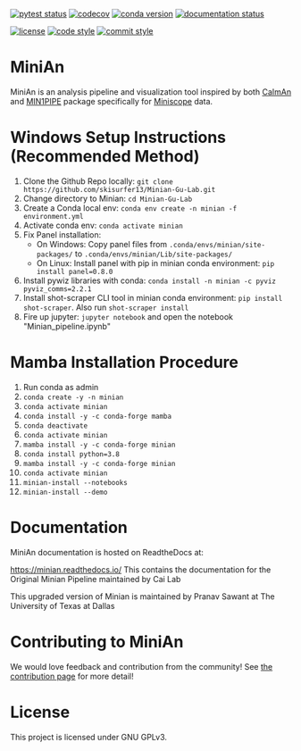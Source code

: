 [![pytest status](https://github.com/denisecailab/minian/workflows/pytest/badge.svg?branch=master)](https://github.com/DeniseCaiLab/minian/actions?query=workflow%3Apytest)
[![codecov](https://codecov.io/gh/DeniseCaiLab/minian/branch/master/graph/badge.svg)](https://codecov.io/gh/DeniseCaiLab/minian)
[![conda version](https://img.shields.io/conda/vn/conda-forge/minian.svg)](https://anaconda.org/conda-forge/minian)
[![documentation status](https://readthedocs.org/projects/minian/badge/?version=latest)](https://minian.readthedocs.io/en/latest/?badge=latest)

[![license](https://img.shields.io/github/license/denisecailab/minian)](https://www.gnu.org/licenses/gpl-3.0)
[![code style](https://img.shields.io/badge/code%20style-black-000000.svg)](https://github.com/psf/black)
[![commit style](https://img.shields.io/badge/commit_style-conventional-orange)](https://conventionalcommits.org)


# MiniAn

MiniAn is an analysis pipeline and visualization tool inspired by both [CaImAn](https://github.com/flatironinstitute/CaImAn) and [MIN1PIPE](https://github.com/JinghaoLu/MIN1PIPE) package specifically for [Miniscope](http://miniscope.org/index.php/Main_Page) data.

# Windows Setup Instructions (Recommended Method)

1. Clone the Github Repo locally: `git clone https://github.com/skisurfer13/Minian-Gu-Lab.git`
1. Change directory to Minian: `cd Minian-Gu-Lab`
1. Create a Conda local env: `conda env create -n minian -f environment.yml`
1. Activate conda env: `conda activate minian`
1. Fix Panel installation:
    * On Windows: Copy panel files from `.conda/envs/minian/site-packages/` to `.conda/envs/minian/Lib/site-packages/`
    * On Linux: Install panel with pip in minian conda environment: `pip install panel=0.8.0`
1. Install pywiz libraries with conda: `conda install -n minian -c pyviz pyviz_comms=2.2.1`
1. Install shot-scraper CLI tool in minian conda environment: `pip install shot-scraper`. Also run `shot-scraper install` 
1. Fire up jupyter: `jupyter notebook` and open the notebook "Minian_pipeline.ipynb"

# Mamba Installation Procedure

1. Run conda as admin
1. `conda create -y -n minian`
1. `conda activate minian`
1. `conda install -y -c conda-forge mamba`
1. `conda deactivate`
1. `conda activate minian`
1. `mamba install -y -c conda-forge minian`
1. `conda install python=3.8`
1. `mamba install -y -c conda-forge minian`
1. `conda activate minian`
1. `minian-install --notebooks`
1. `minian-install --demo`

# Documentation

MiniAn documentation is hosted on ReadtheDocs at:

https://minian.readthedocs.io/
This contains the documentation for the Original Minian Pipeline maintained by Cai Lab

This upgraded version of Minian is maintained by Pranav Sawant at The University of Texas at Dallas 

# Contributing to MiniAn

We would love feedback and contribution from the community!
See [the contribution page](https://minian.readthedocs.io/en/latest/start_guide/contribute.html) for more detail!

# License

This project is licensed under GNU GPLv3.

